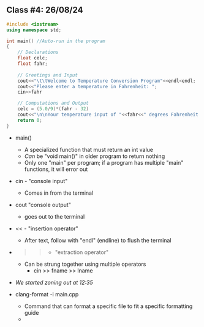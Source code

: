 ## Class #4: 26/08/24

```cpp
#include <iostream>
using namespace std;

int main() //Auto-run in the program
{
	// Declarations
	float celc;
	float fahr;
	
	// Greetings and Input
	cout<<"\t\tWelcome to Temperature Conversion Program"<<endl<endl;
	cout<<"Please enter a temperature in Fahrenheit: ";
	cin>>fahr

	// Computations and Output
	celc = (5.0/9)*(fahr - 32)
	cout<<"\n\nYour temperature input of "<<fahr<<" degrees Fahrenheit is "<<celc<<"degrees celcius"<<endl;
	return 0;
}
```

- main()
	- A specialized function that must return an int value
	- *Can* be "void main()" in older program to return nothing
	- Only one "main" per program; if a program has multiple "main" functions, it will error out
- cin - "console input"
	- Comes in from the terminal
- cout "console output"
	- goes out to the terminal
- << - "insertion operator"
	- After text, follow with "endl" (endline) to flush the terminal
- >> - "extraction operator"
	- Can be strung together using multiple operators
		- cin >> fname >> lname
- *We started zoning out at 12:35*

- clang-format -i main.cpp
	- Command that can format a specific file to fit a specific formatting guide
	- 